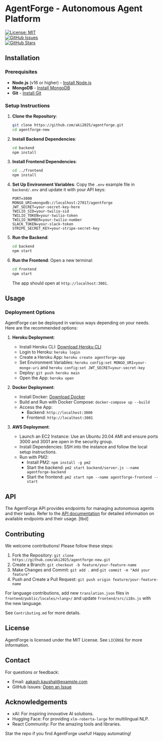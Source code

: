 # AgentForge - Autonomous Agent Platform

[![License: MIT](https://img.shields.io/badge/License-MIT-yellow.svg)](https://opensource.org/licenses/MIT)  
[![GitHub Issues](https://img.shields.io/github/issues/aki2025/agentforge)](https://github.com/aki2025/agentforge/issues)  
[![GitHub Stars](https://img.shields.io/github/stars/aki2025/agentforge)](https://github.com/aki2025/agentforge/stargazers)

## Installation

### Prerequisites
- **Node.js** (v16 or higher) - [Install Node.js](https://nodejs.org/)
- **MongoDB** - [Install MongoDB](https://www.mongodb.com/try/download/community)
- **Git** - [Install Git](https://git-scm.com/downloads)

### Setup Instructions
1. **Clone the Repository**:
   ```bash
   git clone https://github.com/aki2025/agentforge.git
   cd agentforge-new
   ```
2. **Install Backend Dependencies**:
   ```bash
   cd backend
   npm install
   ```
3. **Install Frontend Dependencies**:
   ```bash
   cd ../frontend
   npm install
   ```
4. **Set Up Environment Variables**:
   Copy the `.env` example file in `backend/.env` and update it with your API keys:
   ```
   PORT=3000
   MONGO_URI=mongodb://localhost:27017/agentforge
   JWT_SECRET=your-secret-key-here
   TWILIO_SID=your-twilio-sid
   TWILIO_TOKEN=your-twilio-token
   TWILIO_NUMBER=your-twilio-number
   SLACK_TOKEN=your-slack-token
   STRIPE_SECRET_KEY=your-stripe-secret-key
   ```
5. **Run the Backend**:
   ```bash
   cd backend
   npm start
   ```
6. **Run the Frontend**:
   Open a new terminal:
   ```bash
   cd frontend
   npm start
   ```
   The app should open at `http://localhost:3001`.

## Usage

### Deployment Options
AgentForge can be deployed in various ways depending on your needs. Here are the recommended options:

1. **Heroku Deployment**:
   - Install Heroku CLI: [Download Heroku CLI](https://devcenter.heroku.com/articles/heroku-cli)
   - Login to Heroku: `heroku login`
   - Create a Heroku App: `heroku create agentforge-app`
   - Set Environment Variables: `heroku config:set MONGO_URI=your-mongo-uri` and `heroku config:set JWT_SECRET=your-secret-key`
   - Deploy: `git push heroku main`
   - Open the App: `heroku open`

2. **Docker Deployment**:
   - Install Docker: [Download Docker](https://www.docker.com/get-started)
   - Build and Run with Docker Compose: `docker-compose up --build`
   - Access the App:
     - Backend: `http://localhost:3000`
     - Frontend: `http://localhost:3001`

3. **AWS Deployment**:
   - Launch an EC2 Instance: Use an Ubuntu 20.04 AMI and ensure ports 3000 and 3001 are open in the security group.
   - Install Dependencies: SSH into the instance and follow the local setup instructions.
   - Run with PM2:
     - Install PM2: `npm install -g pm2`
     - Start the backend: `pm2 start backend/server.js --name agentforge-backend`
     - Start the frontend: `pm2 start npm --name agentforge-frontend -- start`

## API

The AgentForge API provides endpoints for managing autonomous agents and their tasks. Refer to the [API documentation](https://documenter.getpostman.com/view/12345678/AgentForge-API) for detailed information on available endpoints and their usage.
[tbd]

## Contributing

We welcome contributions! Please follow these steps:

1. Fork the Repository: `git clone https://github.com/aki2025/agentforge-new.git`
2. Create a Branch: `git checkout -b feature/your-feature-name`
3. Make Changes and Commit: `git add .` and `git commit -m "Add your feature"`
4. Push and Create a Pull Request: `git push origin feature/your-feature-name`

For language contributions, add new `translation.json` files in `frontend/public/locales/<lang>/` and update `frontend/src/i18n.js` with the new language.

See `Contributing.md` for more details.

## License

AgentForge is licensed under the MIT License. See `LICENSE` for more information.

## Contact

For questions or feedback:
- Email: aakash.kaushal@example.com
- GitHub Issues: [Open an Issue](https://github.com/aki2025/agentforge/issues)

## Acknowledgements

- xAI: For inspiring innovative AI solutions.
- Hugging Face: For providing `xlm-roberta-large` for multilingual NLP.
- React Community: For the amazing tools and libraries.

Star the repo if you find AgentForge useful! Happy automating!
